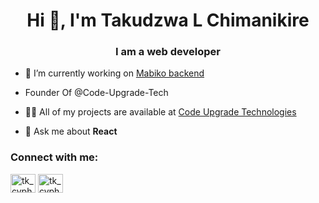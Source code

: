 <h1 align="center">Hi 👋, I'm Takudzwa L Chimanikire</h1>
<h3 align="center">I am a web developer</h3>

- 🔭 I’m currently working on [Mabiko backend](https://github.com/Taku-chimanaz/mabiko-backend)

- Founder Of @Code-Upgrade-Tech


- 👨‍💻 All of my projects are available at [Code Upgrade Technologies](https://codeupdgradetech.co.zw/projects)

- 💬 Ask me about **React**

<h3 align="left">Connect with me:</h3>
<p align="left">
<a href="https://twitter.com/tk_cypher_zw" target="blank"><img align="center" src="https://raw.githubusercontent.com/rahuldkjain/github-profile-readme-generator/master/src/images/icons/Social/twitter.svg" alt="tk_cypher_zw" height="30" width="40" /></a>
<a href="https://instagram.com/tk_cypher" target="blank"><img align="center" src="https://raw.githubusercontent.com/rahuldkjain/github-profile-readme-generator/master/src/images/icons/Social/instagram.svg" alt="tk_cypher" height="30" width="40" /></a>
</p>

